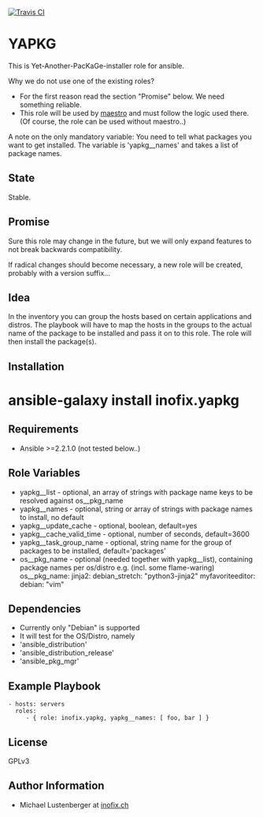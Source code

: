 [![Travis CI](https://img.shields.io/travis/inofix/ansible-yapkg.svg?style=flat)](http://travis-ci.org/inofix/ansible-yapkg)


YAPKG
=====

This is Yet-Another-PacKaGe-installer role for ansible.

Why we do not use one of the existing roles?

* For the first reason read the section "Promise" below. We need something reliable.
* This role will be used by [maestro](https://github.com/inofix/maestro) and must follow the logic used there. (Of course, the role can be used without maestro..)

A note on the only mandatory variable: You need to tell what packages you want to get installed.
The variable is 'yapkg\_\_names' and takes a list of package names.


State
-----

Stable.

Promise
-------

Sure this role may change in the future, but we will only expand features to not break backwards compatibility.

If radical changes should become necessary, a new role will be created, probably with a version suffix...


Idea
----

In the inventory you can group the hosts based on certain applications and distros. The playbook will have to map the hosts in the groups to the actual name of the package to be installed and pass it on to this role. The role will then install the package(s).


Installation
------------

 # ansible-galaxy install inofix.yapkg

Requirements
------------

* Ansible >=2.2.1.0 (not tested below..)

Role Variables
--------------

* yapkg\_\_list - optional, an array of strings with package name keys to be resolved against os\_\_pkg\_name
* yapkg\_\_names - optional, string or array of strings with package names to install, no default
* yapkg\_\_update\_cache - optional, boolean, default=yes
* yapkg\_\_cache\_valid\_time - optional, number of seconds, default=3600
* yapkg\_\_task\_group\_name - optional, string name for the group of packages to be installed, default='packages'
* os\_\_pkg\_name - optional (needed together with yapkg\_\_list), containing package names per os/distro e.g. (incl. some flame-waring)
 os\_\_pkg\_name:
   jinja2:
     debian_stretch: "python3-jinja2"
   myfavoriteeditor:
     debian: "vim"

Dependencies
------------

* Currently only "Debian" is supported
* It will test for the OS/Distro, namely
 * 'ansible\_distribution'
 * 'ansible\_distribution\_release'
 * 'ansible\_pkg\_mgr'

Example Playbook
----------------

    - hosts: servers
      roles:
         - { role: inofix.yapkg, yapkg__names: [ foo, bar ] }

License
-------

GPLv3

Author Information
------------------

* Michael Lustenberger at [inofix.ch](http://www.inofix.ch)
